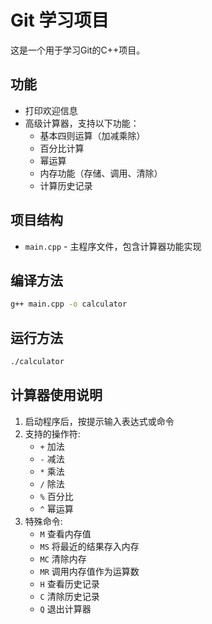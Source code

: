 # Git 学习项目

这是一个用于学习Git的C++项目。

## 功能
- 打印欢迎信息
- 高级计算器，支持以下功能：
  - 基本四则运算（加减乘除）
  - 百分比计算
  - 幂运算
  - 内存功能（存储、调用、清除）
  - 计算历史记录

## 项目结构
- `main.cpp` - 主程序文件，包含计算器功能实现

## 编译方法
```bash
g++ main.cpp -o calculator
```

## 运行方法
```bash
./calculator
```

## 计算器使用说明
1. 启动程序后，按提示输入表达式或命令
2. 支持的操作符: 
   - `+` 加法
   - `-` 减法
   - `*` 乘法
   - `/` 除法
   - `%` 百分比
   - `^` 幂运算
3. 特殊命令:
   - `M` 查看内存值
   - `MS` 将最近的结果存入内存
   - `MC` 清除内存
   - `MR` 调用内存值作为运算数
   - `H` 查看历史记录
   - `C` 清除历史记录
   - `Q` 退出计算器 
